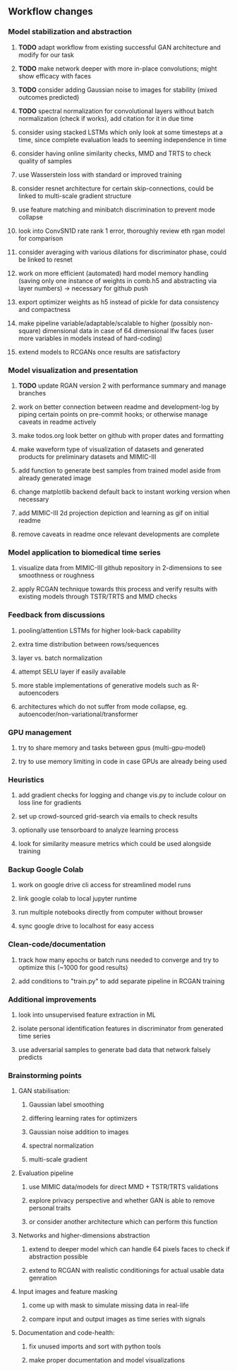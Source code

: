 Workflow changes
----------------

### Model stabilization and abstraction

1.  **TODO** adapt workflow from existing successful GAN
    architecture and modify for our task

2.  **TODO** make network deeper with more in-place
    convolutions; might show efficacy with faces

3.  **TODO** consider adding Gaussian noise to images for
    stability (mixed outcomes predicted)

4.  **TODO** spectral normalization for convolutional layers
    without batch normalization (check if works), add citation for it in
    due time

5.  consider using stacked LSTMs which only look at some timesteps at a
    time, since complete evaluation leads to seeming independence in
    time

6.  consider having online similarity checks, MMD and TRTS to check
    quality of samples

7.  use Wasserstein loss with standard or improved training

8.  consider resnet architecture for certain skip-connections, could be
    linked to multi-scale gradient structure

9.  use feature matching and minibatch discrimination to prevent mode
    collapse

10. look into ConvSN1D rate rank 1 error, thoroughly review eth rgan
    model for comparison

11. consider averaging with various dilations for discriminator phase,
    could be linked to resnet

12. work on more efficient (automated) hard model memory handling
    (saving only one instance of weights in comb.h5 and abstracting via
    layer numbers) -\> necessary for github push

13. export optimizer weights as h5 instead of pickle for data
    consistency and compactness

14. make pipeline variable/adaptable/scalable to higher (possibly
    non-square) dimensional data in case of 64 dimensional lfw faces
    (user more variables in models instead of hard-coding)

15. extend models to RCGANs once results are satisfactory

### Model visualization and presentation

1.  **TODO** update RGAN version 2 with performance summary
    and manage branches

2.  work on better connection between readme and development-log by
    piping certain points on pre-commit hooks; or otherwise manage
    caveats in readme actively

3.  make todos.org look better on github with proper dates and
    formatting

4.  make waveform type of visualization of datasets and generated
    products for preliminary datasets and MIMIC-III

5.  add function to generate best samples from trained model aside from
    already generated image

6.  change matplotlib backend default back to instant working version
    when necessary

7.  add MIMIC-III 2d projection depiction and learning as gif on initial
    readme

8.  remove caveats in readme once relevant developments are complete

### Model application to biomedical time series

1.  visualize data from MIMIC-III github repository in 2-dimensions to
    see smoothness or roughness

2.  apply RCGAN technique towards this process and verify results with
    existing models through TSTR/TRTS and MMD checks

### Feedback from discussions

1.  pooling/attention LSTMs for higher look-back capability

2.  extra time distribution between rows/sequences

3.  layer vs. batch normalization

4.  attempt SELU layer if easily available

5.  more stable implementations of generative models such as
    R-autoencoders

6.  architectures which do not suffer from mode collapse, eg.
    autoencoder/non-variational/transformer

### GPU management

1.  try to share memory and tasks between gpus (multi-gpu-model)

2.  try to use memory limiting in code in case GPUs are already being
    used

### Heuristics

1.  add gradient checks for logging and change vis.py to include colour
    on loss line for gradients

2.  set up crowd-sourced grid-search via emails to check results

3.  optionally use tensorboard to analyze learning process

4.  look for similarity measure metrics which could be used alongside
    training

### Backup Google Colab

1.  work on google drive cli access for streamlined model runs

2.  link google colab to local jupyter runtime

3.  run multiple notebooks directly from computer without browser

4.  sync google drive to localhost for easy access

### Clean-code/documentation

1.  track how many epochs or batch runs needed to converge and try to
    optimize this (\~1000 for good results)

2.  add conditions to \"train.py\" to add separate pipeline in RCGAN
    training

### Additional improvements

1.  look into unsupervised feature extraction in ML

2.  isolate personal identification features in discriminator from
    generated time series

3.  use adversarial samples to generate bad data that network falsely
    predicts

### Brainstorming points

1.  GAN stabilisation:

    1.  Gaussian label smoothing

    2.  differing learning rates for optimizers

    3.  Gaussian noise addition to images

    4.  spectral normalization

    5.  multi-scale gradient

2.  Evaluation pipeline

    1.  use MIMIC data/models for direct MMD + TSTR/TRTS validations

    2.  explore privacy perspective and whether GAN is able to remove
        personal traits

    3.  or consider another architecture which can perform this function

3.  Networks and higher-dimensions abstraction

    1.  extend to deeper model which can handle 64 pixels faces to check
        if abstraction possible

    2.  extend to RCGAN with realistic conditionings for actual usable
        data genration

4.  Input images and feature masking

    1.  come up with mask to simulate missing data in real-life

    2.  compare input and output images as time series with signals

5.  Documentation and code-health:

    1.  fix unused imports and sort with python tools

    2.  make proper documentation and model visualizations

